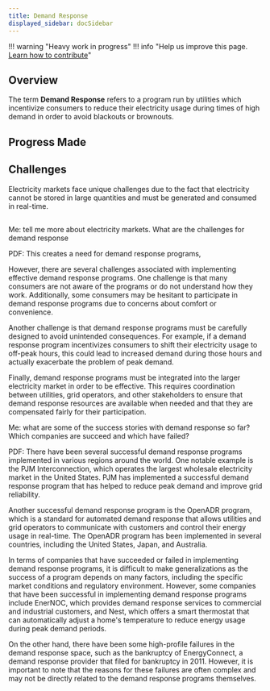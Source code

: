 ```yaml
---
title: Demand Response
displayed_sidebar: docSidebar
---
```


!!! warning "Heavy work in progress"
!!! info "Help us improve this page. [Learn how to contribute](../contribute)"

## Overview

The term **Demand Response** refers to a program run by utilities which incentivize consumers to reduce their electricity usage during times of high demand in order to avoid blackouts or brownouts. 

## Progress Made



## Challenges

Electricity markets face unique challenges due to the fact that electricity cannot be stored in large quantities and must be generated and consumed in real-time.

##

Me: tell me more about electricity markets. What are the challenges for demand response

PDF: 
This creates a need for demand response programs, 

However, there are several challenges associated with implementing effective demand response programs. One challenge is that many consumers are not aware of the programs or do not understand how they work. Additionally, some consumers may be hesitant to participate in demand response programs due to concerns about comfort or convenience.

Another challenge is that demand response programs must be carefully designed to avoid unintended consequences. For example, if a demand response program incentivizes consumers to shift their electricity usage to off-peak hours, this could lead to increased demand during those hours and actually exacerbate the problem of peak demand.

Finally, demand response programs must be integrated into the larger electricity market in order to be effective. This requires coordination between utilities, grid operators, and other stakeholders to ensure that demand response resources are available when needed and that they are compensated fairly for their participation.

Me: what are some of the success stories with demand response so far? Which companies are succeed and which have failed?

PDF: There have been several successful demand response programs implemented in various regions around the world. One notable example is the PJM Interconnection, which operates the largest wholesale electricity market in the United States. PJM has implemented a successful demand response program that has helped to reduce peak demand and improve grid reliability.

Another successful demand response program is the OpenADR program, which is a standard for automated demand response that allows utilities and grid operators to communicate with customers and control their energy usage in real-time. The OpenADR program has been implemented in several countries, including the United States, Japan, and Australia.

In terms of companies that have succeeded or failed in implementing demand response programs, it is difficult to make generalizations as the success of a program depends on many factors, including the specific market conditions and regulatory environment. However, some companies that have been successful in implementing demand response programs include EnerNOC, which provides demand response services to commercial and industrial customers, and Nest, which offers a smart thermostat that can automatically adjust a home's temperature to reduce energy usage during peak demand periods.

On the other hand, there have been some high-profile failures in the demand response space, such as the bankruptcy of EnergyConnect, a demand response provider that filed for bankruptcy in 2011. However, it is important to note that the reasons for these failures are often complex and may not be directly related to the demand response programs themselves.